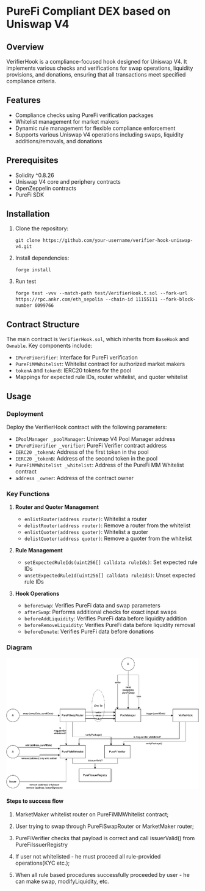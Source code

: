 # PureFi Compliant DEX based on Uniswap V4

## Overview

VerifierHook is a compliance-focused hook designed for Uniswap V4. It implements various checks and verifications for swap operations, liquidity provisions, and donations, ensuring that all transactions meet specified compliance criteria.

## Features

- Compliance checks using PureFi verification packages
- Whitelist management for market makers
- Dynamic rule management for flexible compliance enforcement
- Supports various Uniswap V4 operations including swaps, liquidity additions/removals, and donations

## Prerequisites

- Solidity ^0.8.26
- Uniswap V4 core and periphery contracts
- OpenZeppelin contracts
- PureFi SDK

## Installation

1. Clone the repository:
   ```
   git clone https://github.com/your-username/verifier-hook-uniswap-v4.git
   ```

2. Install dependencies:
   ```
   forge install
   ```
   
3. Run test

   ```
   forge test -vvv --match-path test/VerifierHook.t.sol --fork-url https://rpc.ankr.com/eth_sepolia --chain-id 11155111 --fork-block-number 6099766
   ```

## Contract Structure

The main contract is `VerifierHook.sol`, which inherits from `BaseHook` and `Ownable`. Key components include:

- `IPureFiVerifier`: Interface for PureFi verification
- `PureFiMMWhitelist`: Whitelist contract for authorized market makers
- `tokenA` and `tokenB`: IERC20 tokens for the pool
- Mappings for expected rule IDs, router whitelist, and quoter whitelist

## Usage

### Deployment

Deploy the VerifierHook contract with the following parameters:

- `IPoolManager _poolManager`: Uniswap V4 Pool Manager address
- `IPureFiVerifier _verifier`: PureFi Verifier contract address
- `IERC20 _tokenA`: Address of the first token in the pool
- `IERC20 _tokenB`: Address of the second token in the pool
- `PureFiMMWhitelist _whitelist`: Address of the PureFi MM Whitelist contract
- `address _owner`: Address of the contract owner

### Key Functions

1. **Router and Quoter Management**
   - `enlistRouter(address router)`: Whitelist a router
   - `delistRouter(address router)`: Remove a router from the whitelist
   - `enlistQuoter(address quoter)`: Whitelist a quoter
   - `delistQuoter(address quoter)`: Remove a quoter from the whitelist

2. **Rule Management**
   - `setExpectedRuleIds(uint256[] calldata ruleIds)`: Set expected rule IDs
   - `unsetExpectedRuleId(uint256[] calldata ruleIds)`: Unset expected rule IDs

3. **Hook Operations**
   - `beforeSwap`: Verifies PureFi data and swap parameters
   - `afterSwap`: Performs additional checks for exact input swaps
   - `beforeAddLiquidity`: Verifies PureFi data before liquidity addition
   - `beforeRemoveLiquidity`: Verifies PureFi data before liquidity removal
   - `beforeDonate`: Verifies PureFi data before donations

### Diagram

![screenshot](Diagram.png)

#### Steps to success flow

1. MarketMaker whitelist router on PureFiMMWhitelist contract;

2. User trying to swap through PureFiSwapRouter or MarketMaker router;

3. PureFiVerifier checks that payload is correct and call issuerValid() from PureFiIssuerRegistry

4. If user not whitelisted - he must proceed all rule-provided operations(KYC etc.);

5. When all rule based procedures successfully proceeded by user - he can make swap, modifyLiquidity, etc.
